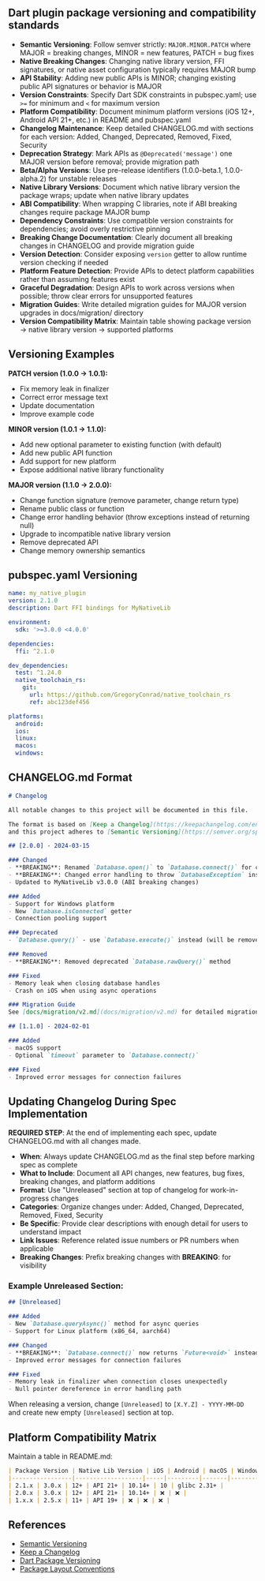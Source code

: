 ## Dart plugin package versioning and compatibility standards

- **Semantic Versioning**: Follow semver strictly: `MAJOR.MINOR.PATCH` where MAJOR = breaking changes, MINOR = new features, PATCH = bug fixes
- **Native Breaking Changes**: Changing native library version, FFI signatures, or native asset configuration typically requires MAJOR bump
- **API Stability**: Adding new public APIs is MINOR; changing existing public API signatures or behavior is MAJOR
- **Version Constraints**: Specify Dart SDK constraints in pubspec.yaml; use `>=` for minimum and `<` for maximum version
- **Platform Compatibility**: Document minimum platform versions (iOS 12+, Android API 21+, etc.) in README and pubspec.yaml
- **Changelog Maintenance**: Keep detailed CHANGELOG.md with sections for each version: Added, Changed, Deprecated, Removed, Fixed, Security
- **Deprecation Strategy**: Mark APIs as `@Deprecated('message')` one MAJOR version before removal; provide migration path
- **Beta/Alpha Versions**: Use pre-release identifiers (1.0.0-beta.1, 1.0.0-alpha.2) for unstable releases
- **Native Library Versions**: Document which native library version the package wraps; update when native library updates
- **ABI Compatibility**: When wrapping C libraries, note if ABI breaking changes require package MAJOR bump
- **Dependency Constraints**: Use compatible version constraints for dependencies; avoid overly restrictive pinning
- **Breaking Change Documentation**: Clearly document all breaking changes in CHANGELOG and provide migration guide
- **Version Detection**: Consider exposing `version` getter to allow runtime version checking if needed
- **Platform Feature Detection**: Provide APIs to detect platform capabilities rather than assuming features exist
- **Graceful Degradation**: Design APIs to work across versions when possible; throw clear errors for unsupported features
- **Migration Guides**: Write detailed migration guides for MAJOR version upgrades in docs/migration/ directory
- **Version Compatibility Matrix**: Maintain table showing package version → native library version → supported platforms

## Versioning Examples

**PATCH version (1.0.0 → 1.0.1):**
- Fix memory leak in finalizer
- Correct error message text
- Update documentation
- Improve example code

**MINOR version (1.0.1 → 1.1.0):**
- Add new optional parameter to existing function (with default)
- Add new public API function
- Add support for new platform
- Expose additional native library functionality

**MAJOR version (1.1.0 → 2.0.0):**
- Change function signature (remove parameter, change return type)
- Rename public class or function
- Change error handling behavior (throw exceptions instead of returning null)
- Upgrade to incompatible native library version
- Remove deprecated API
- Change memory ownership semantics

## pubspec.yaml Versioning

```yaml
name: my_native_plugin
version: 2.1.0
description: Dart FFI bindings for MyNativeLib

environment:
  sdk: '>=3.0.0 <4.0.0'

dependencies:
  ffi: ^2.1.0

dev_dependencies:
  test: ^1.24.0
  native_toolchain_rs:
    git:
      url: https://github.com/GregoryConrad/native_toolchain_rs
      ref: abc123def456

platforms:
  android:
  ios:
  linux:
  macos:
  windows:
```

## CHANGELOG.md Format

```markdown
# Changelog

All notable changes to this project will be documented in this file.

The format is based on [Keep a Changelog](https://keepachangelog.com/en/1.0.0/),
and this project adheres to [Semantic Versioning](https://semver.org/spec/v2.0.0.html).

## [2.0.0] - 2024-03-15

### Changed
- **BREAKING**: Renamed `Database.open()` to `Database.connect()` for clarity
- **BREAKING**: Changed error handling to throw `DatabaseException` instead of returning null
- Updated to MyNativeLib v3.0.0 (ABI breaking changes)

### Added
- Support for Windows platform
- New `Database.isConnected` getter
- Connection pooling support

### Deprecated
- `Database.query()` - use `Database.execute()` instead (will be removed in 3.0.0)

### Removed
- **BREAKING**: Removed deprecated `Database.rawQuery()` method

### Fixed
- Memory leak when closing database handles
- Crash on iOS when using async operations

### Migration Guide
See [docs/migration/v2.md](docs/migration/v2.md) for detailed migration instructions.

## [1.1.0] - 2024-02-01

### Added
- macOS support
- Optional `timeout` parameter to `Database.connect()`

### Fixed
- Improved error messages for connection failures
```

## Updating Changelog During Spec Implementation

**REQUIRED STEP**: At the end of implementing each spec, update CHANGELOG.md with all changes made.

- **When**: Always update CHANGELOG.md as the final step before marking spec as complete
- **What to Include**: Document all API changes, new features, bug fixes, breaking changes, and platform additions
- **Format**: Use "Unreleased" section at top of changelog for work-in-progress changes
- **Categories**: Organize changes under: Added, Changed, Deprecated, Removed, Fixed, Security
- **Be Specific**: Provide clear descriptions with enough detail for users to understand impact
- **Link Issues**: Reference related issue numbers or PR numbers when applicable
- **Breaking Changes**: Prefix breaking changes with **BREAKING**: for visibility

### Example Unreleased Section:

```markdown
## [Unreleased]

### Added
- New `Database.queryAsync()` method for async queries
- Support for Linux platform (x86_64, aarch64)

### Changed
- **BREAKING**: `Database.connect()` now returns `Future<void>` instead of synchronous
- Improved error messages for connection failures

### Fixed
- Memory leak in finalizer when connection closes unexpectedly
- Null pointer dereference in error handling path
```

When releasing a version, change `[Unreleased]` to `[X.Y.Z] - YYYY-MM-DD` and create new empty `[Unreleased]` section at top.

## Platform Compatibility Matrix

Maintain a table in README.md:

```markdown
| Package Version | Native Lib Version | iOS | Android | macOS | Windows | Linux |
|-----------------|-------------------|-----|---------|-------|---------|-------|
| 2.1.x | 3.0.x | 12+ | API 21+ | 10.14+ | 10 | glibc 2.31+ |
| 2.0.x | 3.0.x | 12+ | API 21+ | 10.14+ | ❌ | ❌ |
| 1.x.x | 2.5.x | 11+ | API 19+ | ❌ | ❌ | ❌ |
```

## References

- [Semantic Versioning](https://semver.org/)
- [Keep a Changelog](https://keepachangelog.com/)
- [Dart Package Versioning](https://dart.dev/tools/pub/versioning)
- [Package Layout Conventions](https://dart.dev/tools/pub/package-layout)
